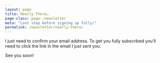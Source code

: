 ```yaml
---
layout: page
title: Nearly There…
page-class: page--newsletter
meta: "Last step before signing up fully!"
permalink: /newsletter/nearly-there/
---
```


I just need to confirm your email address. To get you fully subscribed you’ll
need to click the link in the email I just sent you.

See you soon!
